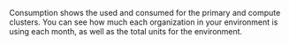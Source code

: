 
Consumption shows the used and consumed for the primary and compute clusters. You can see how much each organization in your environment is using each month, as well as the total units for the environment.

